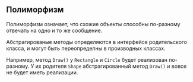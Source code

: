 ## Полиморфизм

Полиморфизм означает, что схожие объекты способны по-разному отвечать на одно и то же сообщение.

Абстрагированые методы определяются в интерфейсе родительского класса, и могут быть переопределны в производных классах.

Например, метод `Draw()` у `Rectangle` и `Circle` будет реализован по-разному. У их родителя `Shape` абстрагированный метод `Draw()` и вовсе не будет иметь реализации.
